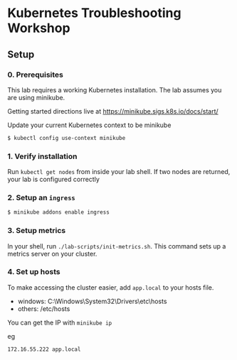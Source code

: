 # Kubernetes Troubleshooting Workshop

## Setup

### 0. Prerequisites

This lab requires a working Kubernetes installation. The lab assumes you are using minikube.

Getting started directions live at https://minikube.sigs.k8s.io/docs/start/

Update your current Kubernetes context to be minikube

```sh
$ kubectl config use-context minikube 
```

### 1. Verify installation

Run `kubectl get nodes` from inside your lab shell. If 
two nodes are returned, your lab is configured correctly

### 2. Setup an `ingress`

```sh
$ minikube addons enable ingress
```

### 3. Setup metrics

In your shell, run `./lab-scripts/init-metrics.sh`. This 
command sets up a metrics server on your cluster.

### 4. Set up hosts

To make accessing the cluster easier, add `app.local` to your hosts file.

* windows: C:\Windows\System32\Drivers\etc\hosts
* others: /etc/hosts

You can get the IP with `minikube ip`

eg

```sh
172.16.55.222 app.local
```
